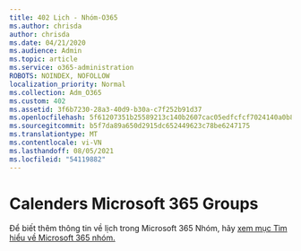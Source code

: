 ```yaml
---
title: 402 Lịch - Nhóm-O365
ms.author: chrisda
author: chrisda
ms.date: 04/21/2020
ms.audience: Admin
ms.topic: article
ms.service: o365-administration
ROBOTS: NOINDEX, NOFOLLOW
localization_priority: Normal
ms.collection: Adm_O365
ms.custom: 402
ms.assetid: 3f6b7230-28a3-40d9-b30a-c7f252b91d37
ms.openlocfilehash: 5f61207351b25589213c140b2607cac05edfcfcf7024140a0b8e0619f5a32051
ms.sourcegitcommit: b5f7da89a650d2915dc652449623c78be6247175
ms.translationtype: MT
ms.contentlocale: vi-VN
ms.lasthandoff: 08/05/2021
ms.locfileid: "54119882"
---
```

# <a name="calenders-in-microsoft-365-groups"></a>Calenders Microsoft 365 Groups

Để biết thêm thông tin về lịch trong Microsoft 365 Nhóm, hãy [xem mục Tìm hiểu về Microsoft 365 nhóm.](https://support.office.com/article/b565caa1-5c40-40ef-9915-60fdb2d97fa2.aspx)
